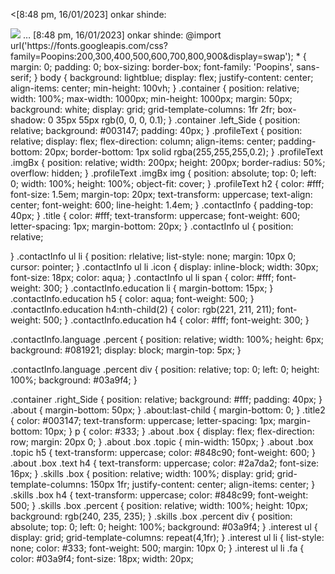 <[8:48 pm, 16/01/2023] onkar shinde: <!DOCTYPE html>
<html>
    <head>
        <meta name="viewport" content="width=device-width, initial=scale=1.0">
        <title>Responsive Portfolio using HTML and CSS</title>
        <link rel="stylesheet" href="https://cdnjs.cloudflare.com/ajax/libs/font-awesome/4.7.0/css/font-awesome.css" 
        integrity="sha512-5A8nwdMOWrSz20fDsjczgUidUBR8liPYU+WymTZP1lmY9G6Oc7HlZv156XqnsgNUzTyMefFTcsFH/tnJE/+xBg==" 
        crossorigin="anonymous" referrerpolicy="no-referrer" />
        <link rel="stylesheet" type="text/css" href="style.css">
    </head>
    <body>
        <div class="container">
            <div class="left_Side">
                <div class="profileText">
                    <div class="imgBx">
                        <img src="img.jpeg">
          …
[8:48 pm, 16/01/2023] onkar shinde: @import url('https://fonts.googleapis.com/css?family=Poopins:200,300,400,500,600,700,800,900&display=swap');
*
{
margin: 0;
padding: 0;
box-sizing: border-box;
font-family: 'Poopins', sans-serif;
}
body
{
background: lightblue;
display: flex;
justify-content: center;
align-items: center;
min-height: 100vh;
}
.container
{
 position: relative;
 width: 100%;
 max-width: 1000px;   
 min-height: 1000px;
 margin: 50px;
 background: white;
 display: grid;
 grid-template-columns: 1fr 2fr;
 box-shadow: 0 35px 55px rgb(0, 0, 0, 0.1);
}
.container .left_Side
{
    position: relative;
    background: #003147;
    padding: 40px;
}
.profileText
{
    position: relative;
    display: flex;
    flex-direction: column;
    align-items: center;
    padding-bottom: 20px;
    border-bottom: 1px solid rgba(255,255,255,0.2);
}
.profileText .imgBx
{
    position: relative;
    width: 200px;
    height: 200px;
    border-radius: 50%;
    overflow: hidden;
}
.profileText .imgBx img
{
    position: absolute;
    top: 0;
    left: 0;
    width: 100%;
    height: 100%;
    object-fit: cover;
}
.profileText h2
{
color: #fff;
font-size: 1.5em;
margin-top: 20px;
text-transform: uppercase;
text-align: center;
font-weight: 600;
line-height: 1.4em;
}
.contactInfo
{
    padding-top: 40px;
}
.title
{
    color: #fff;
    text-transform: uppercase;
    font-weight: 600;
    letter-spacing: 1px;
    margin-bottom: 20px;
}
.contactInfo ul
{
position: relative;

}
.contactInfo ul li
{
    position: rlelative;
    list-style: none;
    margin: 10px 0;
    cursor: pointer;
}
.contactInfo ul li .icon
{
display: inline-block;
width: 30px;
font-size: 18px;
color: aqua;
}
.contactInfo ul li span
{
    color: #fff;
   font-weight: 300; 
}
.contactInfo.education li
{
    margin-bottom: 15px;
}
.contactInfo.education h5
{
    color: aqua;
    font-weight: 500;
}
.contactInfo.education h4:nth-child(2)
{
    color: rgb(221, 211, 211);
    font-weight: 500;
}
.contactInfo.education h4
{
    color: #fff;
    font-weight: 300; 
}

.contactInfo.language .percent
{
    position: relative;
    width: 100%;
    height: 6px;
    background: #081921;
    display: block;
    margin-top: 5px;
}

.contactInfo.language .percent div
{
    position: relative;
    top: 0;
    left: 0;
    height: 100%;
    background: #03a9f4;
}

.container .right_Side
{
    position: relative;
    background: #fff;
    padding: 40px;
}
.about
{
    margin-bottom: 50px;
}
.about:last-child
{
    margin-bottom: 0;
}
.title2
{
    color: #003147;
    text-transform: uppercase;
    letter-spacing: 1px;
    margin-bottom: 10px;
}
p
{
color: #333;
}
.about .box
{
    display: flex;
    flex-direction: row;
    margin: 20px 0;
}
.about .box .topic
{
    min-width: 150px;
}
.about .box .topic h5
{
     text-transform: uppercase;
     color: #848c90;
     font-weight: 600;
}
.about .box .text h4
{
     text-transform: uppercase;
     color: #2a7da2;
     font-size: 16px;
}
.skills .box
{
    position: relative;
    width: 100%;
    display: grid;
    grid-template-columns: 150px 1fr;
    justify-content: center;
    align-items: center;
}
.skills .box h4
{
    text-transform: uppercase;
    color: #848c99;
    font-weight: 500;
}
.skills .box .percent
{
    position: relative;
    width: 100%;
    height: 10px;
    background: rgb(240, 235, 235);
}
.skills .box .percent div
{
    position: absolute;
    top: 0;
    left: 0;
    height: 100%;
    background: #03a9f4;
}
.interest ul
{
    display: grid;
    grid-template-columns: repeat(4,1fr);
}
.interest ul li
{
    list-style: none;
    color: #333;
    font-weight: 500;
    margin: 10px 0;
}
.interest ul li .fa
{
    color: #03a9f4;
    font-size: 18px;
    width: 20px;

